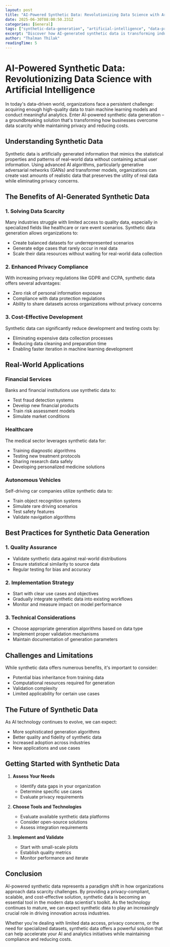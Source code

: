```yaml
---
layout: post
title: "AI-Powered Synthetic Data: Revolutionizing Data Science with Artificial Intelligence"
date: 2025-06-30T08:00:50.231Z
categories: [General]
tags: ["synthetic-data-generation", "artificial-intelligence", "data-privacy", "machine-learning", "generative-ai", "data-augmentation", "privacy-compliance", "data-science", "synthetic-datasets", "ai-training-data"]
excerpt: "Discover how AI-generated synthetic data is transforming industries by solving data scarcity challenges while maintaining privacy and reducing costs."
author: "Thalman Thilak"
readingTime: 5
---
```


# AI-Powered Synthetic Data: Revolutionizing Data Science with Artificial Intelligence

In today's data-driven world, organizations face a persistent challenge: acquiring enough high-quality data to train machine learning models and conduct meaningful analytics. Enter AI-powered synthetic data generation – a groundbreaking solution that's transforming how businesses overcome data scarcity while maintaining privacy and reducing costs.

## Understanding Synthetic Data

Synthetic data is artificially generated information that mimics the statistical properties and patterns of real-world data without containing actual user information. Using advanced AI algorithms, particularly generative adversarial networks (GANs) and transformer models, organizations can create vast amounts of realistic data that preserves the utility of real data while eliminating privacy concerns.

## The Benefits of AI-Generated Synthetic Data

### 1. Solving Data Scarcity

Many industries struggle with limited access to quality data, especially in specialized fields like healthcare or rare event scenarios. Synthetic data generation allows organizations to:

- Create balanced datasets for underrepresented scenarios
- Generate edge cases that rarely occur in real data
- Scale their data resources without waiting for real-world data collection

### 2. Enhanced Privacy Compliance

With increasing privacy regulations like GDPR and CCPA, synthetic data offers several advantages:

- Zero risk of personal information exposure
- Compliance with data protection regulations
- Ability to share datasets across organizations without privacy concerns

### 3. Cost-Effective Development

Synthetic data can significantly reduce development and testing costs by:

- Eliminating expensive data collection processes
- Reducing data cleaning and preparation time
- Enabling faster iteration in machine learning development

## Real-World Applications

### Financial Services

Banks and financial institutions use synthetic data to:

- Test fraud detection systems
- Develop new financial products
- Train risk assessment models
- Simulate market conditions

### Healthcare

The medical sector leverages synthetic data for:

- Training diagnostic algorithms
- Testing new treatment protocols
- Sharing research data safely
- Developing personalized medicine solutions

### Autonomous Vehicles

Self-driving car companies utilize synthetic data to:

- Train object recognition systems
- Simulate rare driving scenarios
- Test safety features
- Validate navigation algorithms

## Best Practices for Synthetic Data Generation

### 1. Quality Assurance

- Validate synthetic data against real-world distributions
- Ensure statistical similarity to source data
- Regular testing for bias and accuracy

### 2. Implementation Strategy

- Start with clear use cases and objectives
- Gradually integrate synthetic data into existing workflows
- Monitor and measure impact on model performance

### 3. Technical Considerations

- Choose appropriate generation algorithms based on data type
- Implement proper validation mechanisms
- Maintain documentation of generation parameters

## Challenges and Limitations

While synthetic data offers numerous benefits, it's important to consider:

- Potential bias inheritance from training data
- Computational resources required for generation
- Validation complexity
- Limited applicability for certain use cases

## The Future of Synthetic Data

As AI technology continues to evolve, we can expect:

- More sophisticated generation algorithms
- Better quality and fidelity of synthetic data
- Increased adoption across industries
- New applications and use cases

## Getting Started with Synthetic Data

1. **Assess Your Needs**
   - Identify data gaps in your organization
   - Determine specific use cases
   - Evaluate privacy requirements

2. **Choose Tools and Technologies**
   - Evaluate available synthetic data platforms
   - Consider open-source solutions
   - Assess integration requirements

3. **Implement and Validate**
   - Start with small-scale pilots
   - Establish quality metrics
   - Monitor performance and iterate

## Conclusion

AI-powered synthetic data represents a paradigm shift in how organizations approach data scarcity challenges. By providing a privacy-compliant, scalable, and cost-effective solution, synthetic data is becoming an essential tool in the modern data scientist's toolkit. As the technology continues to mature, we can expect synthetic data to play an increasingly crucial role in driving innovation across industries.

Whether you're dealing with limited data access, privacy concerns, or the need for specialized datasets, synthetic data offers a powerful solution that can help accelerate your AI and analytics initiatives while maintaining compliance and reducing costs.